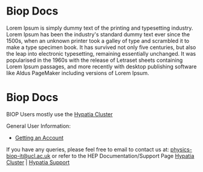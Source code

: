 # Biop Docs

Lorem Ipsum is simply dummy text of the printing and typesetting industry. Lorem Ipsum has been the industry's standard dummy text ever since the 1500s, when an unknown printer took a galley of type and scrambled it to make a type specimen book. It has survived not only five centuries, but also the leap into electronic typesetting, remaining essentially unchanged. It was popularised in the 1960s with the release of Letraset sheets containing Lorem Ipsum passages, and more recently with desktop publishing software like Aldus PageMaker including versions of Lorem Ipsum.

# Biop Docs

BIOP Users mostly use the [Hypatia Cluster](Cluster/HEP/Hypatia.md)


General User Information:

- [Getting an Account](/docs/Clusters/HEP/account-services.md)

If you have any queries, please feel free to email to contact us at: [physics-biop-it@ucl.ac.uk](mailto:physics-biop-it@ucl.ac.uk) or refer to the HEP Documentation/Support Page [Hypatia Cluster](Cluster/HEP/index.md) | [Hypatia Support](Cluster/HEP/support.md)
